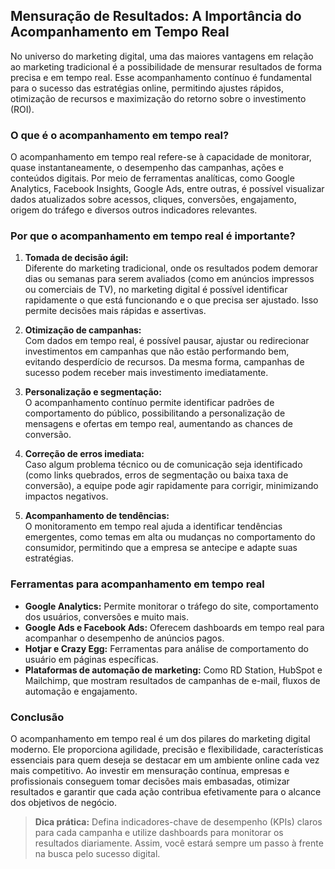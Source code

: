 
## Mensuração de Resultados: A Importância do Acompanhamento em Tempo Real

No universo do marketing digital, uma das maiores vantagens em relação ao marketing tradicional é a possibilidade de mensurar resultados de forma precisa e em tempo real. Esse acompanhamento contínuo é fundamental para o sucesso das estratégias online, permitindo ajustes rápidos, otimização de recursos e maximização do retorno sobre o investimento (ROI).

### O que é o acompanhamento em tempo real?

O acompanhamento em tempo real refere-se à capacidade de monitorar, quase instantaneamente, o desempenho das campanhas, ações e conteúdos digitais. Por meio de ferramentas analíticas, como Google Analytics, Facebook Insights, Google Ads, entre outras, é possível visualizar dados atualizados sobre acessos, cliques, conversões, engajamento, origem do tráfego e diversos outros indicadores relevantes.

### Por que o acompanhamento em tempo real é importante?

1. **Tomada de decisão ágil:**  
   Diferente do marketing tradicional, onde os resultados podem demorar dias ou semanas para serem avaliados (como em anúncios impressos ou comerciais de TV), no marketing digital é possível identificar rapidamente o que está funcionando e o que precisa ser ajustado. Isso permite decisões mais rápidas e assertivas.

2. **Otimização de campanhas:**  
   Com dados em tempo real, é possível pausar, ajustar ou redirecionar investimentos em campanhas que não estão performando bem, evitando desperdício de recursos. Da mesma forma, campanhas de sucesso podem receber mais investimento imediatamente.

3. **Personalização e segmentação:**  
   O acompanhamento contínuo permite identificar padrões de comportamento do público, possibilitando a personalização de mensagens e ofertas em tempo real, aumentando as chances de conversão.

4. **Correção de erros imediata:**  
   Caso algum problema técnico ou de comunicação seja identificado (como links quebrados, erros de segmentação ou baixa taxa de conversão), a equipe pode agir rapidamente para corrigir, minimizando impactos negativos.

5. **Acompanhamento de tendências:**  
   O monitoramento em tempo real ajuda a identificar tendências emergentes, como temas em alta ou mudanças no comportamento do consumidor, permitindo que a empresa se antecipe e adapte suas estratégias.

### Ferramentas para acompanhamento em tempo real

- **Google Analytics:** Permite monitorar o tráfego do site, comportamento dos usuários, conversões e muito mais.
- **Google Ads e Facebook Ads:** Oferecem dashboards em tempo real para acompanhar o desempenho de anúncios pagos.
- **Hotjar e Crazy Egg:** Ferramentas para análise de comportamento do usuário em páginas específicas.
- **Plataformas de automação de marketing:** Como RD Station, HubSpot e Mailchimp, que mostram resultados de campanhas de e-mail, fluxos de automação e engajamento.

### Conclusão

O acompanhamento em tempo real é um dos pilares do marketing digital moderno. Ele proporciona agilidade, precisão e flexibilidade, características essenciais para quem deseja se destacar em um ambiente online cada vez mais competitivo. Ao investir em mensuração contínua, empresas e profissionais conseguem tomar decisões mais embasadas, otimizar resultados e garantir que cada ação contribua efetivamente para o alcance dos objetivos de negócio.

> **Dica prática:** Defina indicadores-chave de desempenho (KPIs) claros para cada campanha e utilize dashboards para monitorar os resultados diariamente. Assim, você estará sempre um passo à frente na busca pelo sucesso digital.
```
